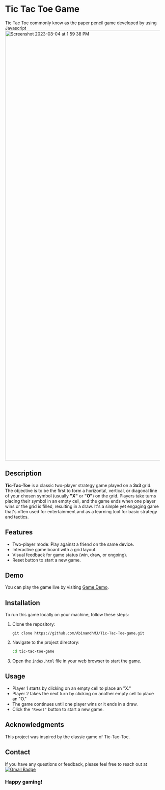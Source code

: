 # Tic Tac Toe Game
Tic Tac Toe commonly know as the paper pencil game developed by using Javascript
<img width="1394" alt="Screenshot 2023-08-04 at 1 59 38 PM" src="https://github.com/developerrahulofficial/Tic-Tac-Toe-Game/assets/83329806/b59500a0-e261-4dc3-963a-f8881612bfce">

## Description
**Tic-Tac-Toe** is a classic two-player strategy game played on a **3x3** grid. The objective is to be the first to form a horizontal, vertical, or diagonal line of your chosen symbol (usually **"X"** or **"O"**) on the grid. Players take turns placing their symbol in an empty cell, and the game ends when one player wins or the grid is filled, resulting in a draw. It's a simple yet engaging game that's often used for entertainment and as a learning tool for basic strategy and tactics.

## Features

- Two-player mode: Play against a friend on the same device.
- Interactive game board with a grid layout.
- Visual feedback for game status (win, draw, or ongoing).
- Reset button to start a new game.

## Demo

You can play the game live by visiting [Game Demo](https://titactoe.netlify.app/).

## Installation

To run this game locally on your machine, follow these steps:

1. Clone the repository:

   ```
   git clone https://github.com/AbinandhMJ/Tic-Tac-Toe-game.git
   ```
2. Navigate to the project directory:
   ```bash
   cd tic-tac-toe-game
   ```
3. Open the ``index.html`` file in your web browser to start the game.

## Usage
- Player 1 starts by clicking on an empty cell to place an "X."
- Player 2 takes the next turn by clicking on another empty cell to place an "O."
- The game continues until one player wins or it ends in a draw.
- Click the ``"Reset"`` button to start a new game.

## Acknowledgments
This project was inspired by the classic game of Tic-Tac-Toe.

## Contact
If you have any questions or feedback, please feel free to reach out at [![Gmail Badge](https://img.shields.io/badge/Gmail-D14836?style=for-the-badge&logo=gmail&logoColor=white)](mailto:abinandhmurukesan@gmail.com)


### Happy gaming!
